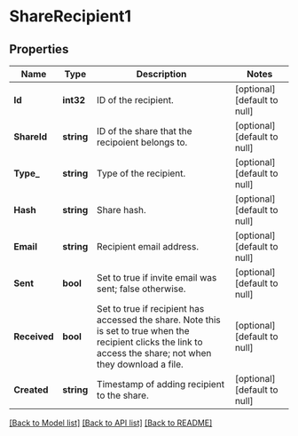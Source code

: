 # ShareRecipient1

## Properties
Name | Type | Description | Notes
------------ | ------------- | ------------- | -------------
**Id** | **int32** | ID of the recipient. | [optional] [default to null]
**ShareId** | **string** | ID of the share that the recipoient belongs to. | [optional] [default to null]
**Type_** | **string** | Type of the recipient. | [optional] [default to null]
**Hash** | **string** | Share hash. | [optional] [default to null]
**Email** | **string** | Recipient email address. | [optional] [default to null]
**Sent** | **bool** | Set to true if invite email was sent; false otherwise. | [optional] [default to null]
**Received** | **bool** | Set to true if recipient has accessed the share. Note this is set to true when the recipient clicks the link to access the share; not when they download a file. | [optional] [default to null]
**Created** | **string** | Timestamp of adding recipient to the share. | [optional] [default to null]

[[Back to Model list]](../README.md#documentation-for-models) [[Back to API list]](../README.md#documentation-for-api-endpoints) [[Back to README]](../README.md)

